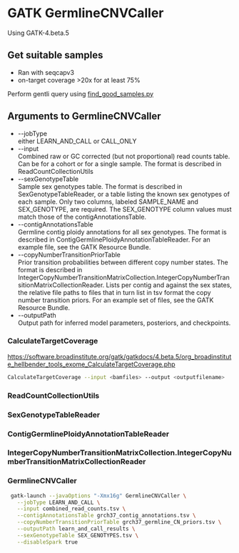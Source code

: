 # GATK GermlineCNVCaller
Using GATK-4.beta.5

## Get suitable samples

- Ran with seqcapv3
- on-target coverage >20x for at least 75%

Perform gentli query using [find_good_samples.py](https://github.com/wdecoster/GermlineCNVCaller/blob/master/find_good_samples.py)

## Arguments to GermlineCNVCaller
* --jobType  
either LEARN_AND_CALL or CALL_ONLY
* --input  
Combined raw or GC corrected (but not proportional) read counts table. Can be for a cohort or for a single sample. The format is described in ReadCountCollectionUtils  
* --sexGenotypeTable  
Sample sex genotypes table. The format is described in SexGenotypeTableReader, or a table listing the known sex genotypes of each sample. Only two columns, labeled SAMPLE_NAME and SEX_GENOTYPE, are required. The SEX_GENOTYPE column values must match those of the contigAnnotationsTable.
* --contigAnnotationsTable  
Germline contig ploidy annotations for all sex genotypes. The format is described in ContigGermlinePloidyAnnotationTableReader. For an example file, see the GATK Resource Bundle.
* --copyNumberTransitionPriorTable  
Prior transition probabilities between different copy number states. The format is described in  IntegerCopyNumberTransitionMatrixCollection.IntegerCopyNumberTransitionMatrixCollectionReader. Lists per contig and against the sex states, the relative file paths to files that in turn list in tsv format the copy number transition priors. For an example set of files, see the GATK Resource Bundle.
* --outputPath  
Output path for inferred model parameters, posteriors, and checkpoints.


### CalculateTargetCoverage
https://software.broadinstitute.org/gatk/gatkdocs/4.beta.5/org_broadinstitute_hellbender_tools_exome_CalculateTargetCoverage.php
```bash
CalculateTargetCoverage --input <bamfiles> --output <outputfilename>
```

### ReadCountCollectionUtils

### SexGenotypeTableReader

### ContigGermlinePloidyAnnotationTableReader

### IntegerCopyNumberTransitionMatrixCollection.IntegerCopyNumberTransitionMatrixCollectionReader

### GermlineCNVCaller

```bash
 gatk-launch --javaOptions "-Xmx16g" GermlineCNVCaller \
   --jobType LEARN_AND_CALL \
   --input combined_read_counts.tsv \
   --contigAnnotationsTable grch37_contig_annotations.tsv \
   --copyNumberTransitionPriorTable grch37_germline_CN_priors.tsv \
   --outputPath learn_and_call_results \
   --sexGenotypeTable SEX_GENOTYPES.tsv \
   --disableSpark true
```
